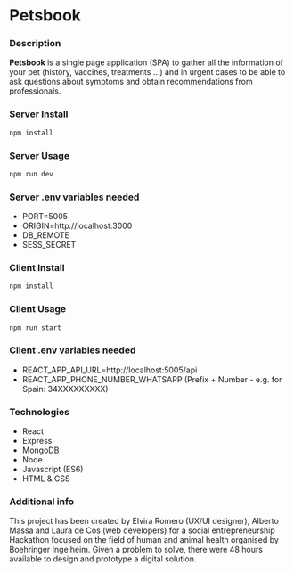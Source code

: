 # Petsbook

### Description

**Petsbook** is a single page application (SPA) to gather all the information of your pet (history, vaccines, treatments ...) and in urgent cases to be able to ask questions about symptoms and obtain recommendations from professionals.

### Server Install

```sh
npm install
```

### Server Usage

```sh
npm run dev
```

### Server .env variables needed

- PORT=5005
- ORIGIN=http://localhost:3000
- DB_REMOTE
- SESS_SECRET

### Client Install

```sh
npm install
```

### Client Usage

```sh
npm run start
```

### Client .env variables needed

- REACT_APP_API_URL=http://localhost:5005/api
- REACT_APP_PHONE_NUMBER_WHATSAPP (Prefix + Number - e.g. for Spain: 34XXXXXXXXX)

### Technologies

- React
- Express
- MongoDB
- Node
- Javascript (ES6)
- HTML & CSS

### Additional info

This project has been created by Elvira Romero (UX/UI designer), Alberto Massa and Laura de Cos (web developers) for a social entrepreneurship Hackathon focused on the field of human and animal health organised by Boehringer Ingelheim. Given a problem to solve, there were 48 hours available to design and prototype a digital solution. 